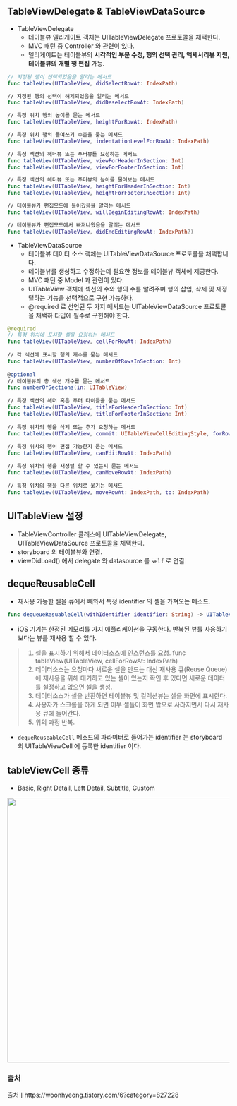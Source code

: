 ## TableViewDelegate & TableViewDataSource
- TableViewDelegate
  - 테이블뷰 델리게이트 객체는 UITableViewDelegate 프로토콜을 채택한다.
  - MVC 패턴 중 Controller 와 관련이 있다.
  - 델리게이트는 테이블뷰의 **시각적인 부분 수정, 행의 선택 관리, 액세서리뷰 지원, 테이블뷰의 개별 행 편집** 가능.
```swift
// 지정된 행이 선택되었음을 알리는 메서드
func tableView(UITableView, didSelectRowAt: IndexPath)

// 지정된 행의 선택이 해제되었음을 알리는 메서드
func tableView(UITableView, didDeselectRowAt: IndexPath)

// 특정 위치 행의 높이를 묻는 메서드
func tableView(UITableView, heightForRowAt: IndexPath)

// 특정 위치 행의 들여쓰기 수준을 묻는 메서드
func tableView(UITableView, indentationLevelForRowAt: IndexPath)

// 특정 섹션의 헤더뷰 또는 푸터뷰를 요청하는 메서드
func tableView(UITableView, viewForHeaderInSection: Int)
func tableView(UITableView, viewForFooterInSection: Int)

// 특정 섹션의 헤더뷰 또는 푸터뷰의 높이를 물어보는 메서드
func tableView(UITableView, heightForHeaderInSection: Int)
func tableView(UITableView, heightForFooterInSection: Int)

// 테이블뷰가 편집모드에 들어갔음을 알리는 메서드
func tableView(UITableView, willBeginEditingRowAt: IndexPath)

// 테이블뷰가 편집모드에서 빠져나왔음을 알리는 메서드
func tableView(UITableView, didEndEditingRowAt: IndexPath?)
```
- TableViewDataSource
  - 테이블뷰 데이터 소스 객체는 UITableViewDataSource 프로토콜을 채택합니다.
  - 테이블뷰를 생성하고 수정하는데 필요한 정보를 테이블뷰 객체에 제공한다.
  - MVC 패턴 중 Model 과 관련이 있다.
  - UITableView 객체에 섹션의 수와 행의 수를 알려주며 행의 삽입, 삭제 및 재정렬하는 기능을 선택적으로 구현 가능하다.
  - @required 로 선언된 두 가지 메서드는 UITableViewDataSource 프로토콜을 채택하 타입에 필수로 구현해야 한다.
```swift
@required 
// 특정 위치에 표시할 셀을 요청하는 메서드
func tableView(UITableView, cellForRowAt: IndexPath) 
 
// 각 섹션에 표시할 행의 개수를 묻는 메서드
func tableView(UITableView, numberOfRowsInSection: Int)
 
@optional
// 테이블뷰의 총 섹션 개수를 묻는 메서드
func numberOfSections(in: UITableView)
 
// 특정 섹션의 헤더 혹은 푸터 타이틀을 묻는 메서드
func tableView(UITableView, titleForHeaderInSection: Int)
func tableView(UITableView, titleForFooterInSection: Int)
 
// 특정 위치의 행을 삭제 또는 추가 요청하는 메서드
func tableView(UITableView, commit: UITableViewCellEditingStyle, forRowAt: IndexPath)
 
// 특정 위치의 행이 편집 가능한지 묻는 메서드
func tableView(UITableView, canEditRowAt: IndexPath)

// 특정 위치의 행을 재정렬 할 수 있는지 묻는 메서드
func tableView(UITableView, canMoveRowAt: IndexPath)
 
// 특정 위치의 행을 다른 위치로 옮기는 메서드
func tableView(UITableView, moveRowAt: IndexPath, to: IndexPath)
```
## UITableView 설정
- TableViewController 클래스에 UITableViewDelegate, UITableViewDataSource 프로토콜을 채택한다.
- storyboard 의 테이블뷰와 연결.
- viewDidLoad() 에서 delegate 와 datasource 를 `self` 로 연결

## dequeReusableCell 
- 재사용 가능한 셀을 큐에서 빼와서 특정 identifier 의 셀을 가져오는 메소드.
```swift
func dequeueResuableCell(withIdentifier identifier: String) -> UITableViewCell?
```
- iOS 기기는 한정된 메모리를 가지 애플리케이션을 구동한다. 반복된 뷰를 사용하기보다는 뷰를 재사용 할 수 있다.

> 1. 셀을 표시하기 위해서 데이터소스에 인스턴스를 요청. func tableView(UITableView, cellForRowAt: IndexPath) 
> 2. 데이터소스는 요청마다 새로운 셀을 만드는 대신 재사용 큐(Reuse Queue)에 재사용을 위해 대기하고 있는 셀이 있는지 확인 후 있다면 새로운 데이터를 설정하고 없으면 셀을 생성.
> 3. 데이터소스가 셀을 반환하면 테이블뷰 및 컬렉션뷰는 셀을 화면에 표시한다.
> 4. 사용자가 스크롤을 하게 되면 이부 셀들이 화면 밖으로 사라지면서 다시 재사용 큐에 들어간다.
> 5. 위의 과정 반복.

- `dequeReuseableCell` 메소드의 파라미터로 들어가는 identifier 는 storyboard 의 UITableViewCell 에 등록한 identifier 이다.

## tableViewCell 종류
- Basic, Right Detail, Left Detail, Subtitle, Custom
<img src ="https://user-images.githubusercontent.com/69136340/109510768-beac6280-7ae5-11eb-9f62-dd40ee2591c4.png" width = "600">

### 출처 
출처ㅣhttps://woonhyeong.tistory.com/6?category=827228
